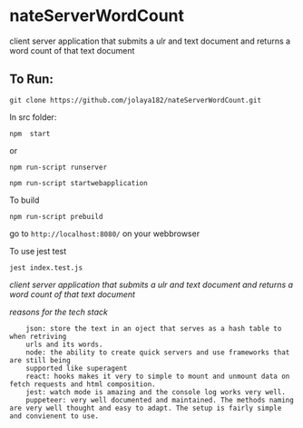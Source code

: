 # nateServerWordCount
client server application that submits a ulr and text document and returns a word count of that text document

<!-- <img src="src/pictures/.gif" title="UiDirectory"/> -->

## To Run:

```
git clone https://github.com/jolaya182/nateServerWordCount.git
```

In src folder:
```
npm  start
```
or

```
npm run-script runserver

npm run-script startwebapplication
```

To build 
```
npm run-script prebuild
```

go to `http://localhost:8080/` on your webbrowser


To use jest test
```
jest index.test.js 
```


_client server application that submits a ulr and text document and returns a word count of that text document_

_reasons for the tech stack_ 

```
    json: store the text in an oject that serves as a hash table to when retriving 
    urls and its words.
    node: the ability to create quick servers and use frameworks that are still being
    supported like superagent
    react: hooks makes it very to simple to mount and unmount data on fetch requests and html composition.
    jest: watch mode is amazing and the console log works very well. 
    puppeteer: very well documented and maintained. The methods naming are very well thought and easy to adapt. The setup is fairly simple and convienent to use.
```
